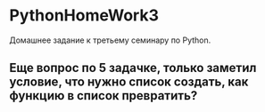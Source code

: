 # PythonHomeWork3
Домашнее задание к третьему семинару по Python.

## Еще вопрос по 5 задачке, только заметил условие, что нужно список создать, как функцию в список превратить?
